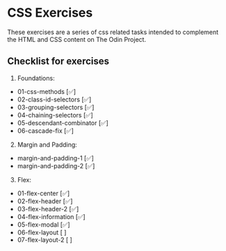 # CSS Exercises

These exercises are a series of css related tasks intended to complement the HTML and CSS content on The Odin Project.

## Checklist for exercises

1. Foundations:

-   01-css-methods [✅]
-   02-class-id-selectors [✅]
-   03-grouping-selectors [✅]
-   04-chaining-selectors [✅]
-   05-descendant-combinator [✅]
-   06-cascade-fix [✅]

2. Margin and Padding:

-   margin-and-padding-1 [✅]
-   margin-and-padding-2 [✅]

3. Flex:

-   01-flex-center [✅]
-   02-flex-header [✅]
-   03-flex-header-2 [✅]
-   04-flex-information [✅]
-   05-flex-modal [✅]
-   06-flex-layout [ ]
-   07-flex-layout-2 [ ]
